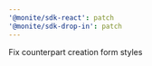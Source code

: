 ```yaml
---
'@monite/sdk-react': patch
'@monite/sdk-drop-in': patch
---
```


Fix counterpart creation form styles
